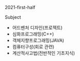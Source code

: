 2021-first-half

Subject

- 어드벤처 디자인(프로젝트)
- 심화프로그래밍(C++)
- 객체지향프로그래밍(JAVA)
- 컴퓨터구성(회로 관련)
- 계산적사고법(전반적인 기초지식)

